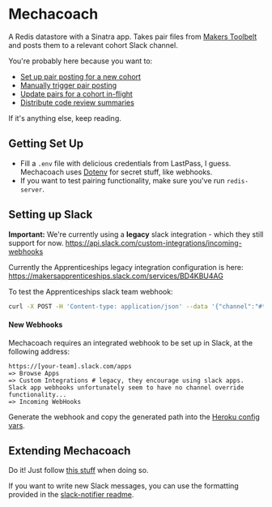# Mechacoach

A Redis datastore with a Sinatra app. Takes pair files from [Makers Toolbelt](https://github.com/makersacademy/toolbelt) and posts them to a relevant cohort Slack channel.

You're probably here because you want to:

- [Set up pair posting for a new cohort](./INSTRUCTIONS.md#setting-up-automated-pair-assignment-postings)
- [Manually trigger pair posting](./INSTRUCTIONS.md#triggering-pair-posting-manually)
- [Update pairs for a cohort in-flight](./INSTRUCTIONS.md#manually-changing-the-pairs)
- [Distribute code review summaries](./INSTRUCTIONS.md#distributing-code-review-summaries)

If it's anything else, keep reading.

## Getting Set Up

- Fill a `.env` file with delicious credentials from LastPass, I guess. Mechacoach uses [Dotenv](https://github.com/bkeepers/dotenv) for secret stuff, like webhooks.
- If you want to test pairing functionality, make sure you've run `redis-server`.

## Setting up Slack

**Important:** We're currently using a **legacy** slack integration - which they still support for now.
https://api.slack.com/custom-integrations/incoming-webhooks

Currently the Apprenticeships legacy integration configuration is here: https://makersapprenticeships.slack.com/services/BD4KBU4AG

To test the Apprenticeships slack team webhook:

```bash
curl -X POST -H 'Content-type: application/json' --data '{"channel":"#testing", "text":"mwahahahahahahaha :blue_heart:", "icon_emoji":":ghost:", "username":"edbot"}' [SLACK WEBHOOK -> check lastpass]
```

#### New Webhooks
Mechacoach requires an integrated webhook to be set up in Slack, at the following address:

```
https://[your-team].slack.com/apps
=> Browse Apps
=> Custom Integrations # legacy, they encourage using slack apps. Slack app webhooks unfortunately seem to have no channel override functionality...
=> Incoming WebHooks
```

Generate the webhook and copy the generated path into the [Heroku config vars](https://dashboard.heroku.com/apps/mechacoach).

## Extending Mechacoach

Do it! Just follow [this stuff](contributing.md) when doing so.

If you want to write new Slack messages, you can use the formatting provided in the [slack-notifier readme](https://github.com/stevenosloan/slack-notifier).
